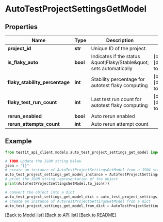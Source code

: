# AutoTestProjectSettingsGetModel


## Properties

Name | Type | Description | Notes
------------ | ------------- | ------------- | -------------
**project_id** | **str** | Unique ID of the project. | 
**is_flaky_auto** | **bool** | Indicates if the status \&quot;Flaky/Stable\&quot; sets automatically | [optional] [default to False]
**flaky_stability_percentage** | **int** | Stability percentage for autotest flaky computing | [optional] [default to 100]
**flaky_test_run_count** | **int** | Last test run count for autotest flaky computing | [optional] [default to 100]
**rerun_enabled** | **bool** | Auto rerun enabled | 
**rerun_attempts_count** | **int** | Auto rerun attempt count | 

## Example

```python
from testit_api_client.models.auto_test_project_settings_get_model import AutoTestProjectSettingsGetModel

# TODO update the JSON string below
json = "{}"
# create an instance of AutoTestProjectSettingsGetModel from a JSON string
auto_test_project_settings_get_model_instance = AutoTestProjectSettingsGetModel.from_json(json)
# print the JSON string representation of the object
print(AutoTestProjectSettingsGetModel.to_json())

# convert the object into a dict
auto_test_project_settings_get_model_dict = auto_test_project_settings_get_model_instance.to_dict()
# create an instance of AutoTestProjectSettingsGetModel from a dict
auto_test_project_settings_get_model_from_dict = AutoTestProjectSettingsGetModel.from_dict(auto_test_project_settings_get_model_dict)
```
[[Back to Model list]](../README.md#documentation-for-models) [[Back to API list]](../README.md#documentation-for-api-endpoints) [[Back to README]](../README.md)


